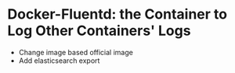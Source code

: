 # Docker-Fluentd: the Container to Log Other Containers' Logs

- Change image based official image
- Add elasticsearch export
